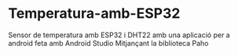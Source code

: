 # Temperatura-amb-ESP32
Sensor de temperatura amb ESP32 i DHT22 amb una aplicació per a android feta amb Android Studio Mitjançant la biblioteca Paho
